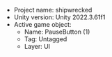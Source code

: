 <!-- UNITY CODE ASSIST INSTRUCTIONS START -->
- Project name: shipwrecked
- Unity version: Unity 2022.3.61f1
- Active game object:
  - Name: PauseButton (1)
  - Tag: Untagged
  - Layer: UI
<!-- UNITY CODE ASSIST INSTRUCTIONS END -->
